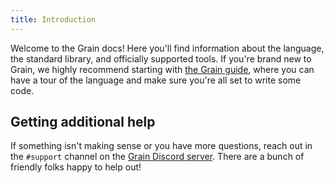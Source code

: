 ```yaml
---
title: Introduction
---
```


Welcome to the Grain docs! Here you'll find information about the language, the standard library, and officially supported tools. If you're brand new to Grain, we highly recommend starting with [the Grain guide](/docs), where you can have a tour of the language and make sure you're all set to write some code.

## Getting additional help

If something isn't making sense or you have more questions, reach out in the `#support` channel on the [Grain Discord server](https://discord.com/invite/grain-lang). There are a bunch of friendly folks happy to help out!
